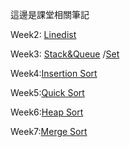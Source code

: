 這邊是課堂相關筆記

Week2: [Linedist](https://github.com/jason-28/06170136/blob/master/%E4%B8%8A%E8%AA%B2%E7%AD%86%E8%A8%98/Linkedlist.md)

Week3: [Stack&Queue](https://github.com/jason-28/06170136/blob/master/%E4%B8%8A%E8%AA%B2%E7%AD%86%E8%A8%98/Stack%26Queue.md)
 /[Set](https://github.com/jason-28/06170136/blob/master/%E4%B8%8A%E8%AA%B2%E7%AD%86%E8%A8%98/Set.md)

Week4:[Insertion Sort](https://github.com/jason-28/06170136/blob/master/%E4%B8%8A%E8%AA%B2%E7%AD%86%E8%A8%98/Insertion%20Sort.md)

Week5:[Quick Sort](https://github.com/jason-28/06170136/blob/master/%E4%B8%8A%E8%AA%B2%E7%AD%86%E8%A8%98/Quick%20Sort.md)

Week6:[Heap Sort](https://github.com/jason-28/06170136/blob/master/%E4%B8%8A%E8%AA%B2%E7%AD%86%E8%A8%98/Heap%20Sort.md)

Week7:[Merge Sort]()
